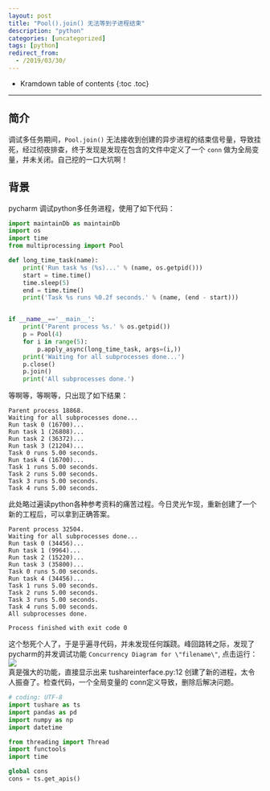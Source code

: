 ```yaml
---
layout: post
title: "Pool().join() 无法等到子进程结束"
description: "python"
categories: [uncategorized]
tags: [python]
redirect_from:
  - /2019/03/30/
---
```

* Kramdown table of contents
{:toc .toc}
---
    
## 简介    
调试多任务期间，`Pool.join()` 无法接收到创建的异步进程的结束信号量，导致挂死，经过彻夜排查，终于发现是发现在包含的文件中定义了一个 `conn` 做为全局变量，并未关闭。自己挖的一口大坑啊！     

## 背景     
pycharm 调试python多任务进程，使用了如下代码：    

```python   
import maintainDb as maintainDb 
import os
import time
from multiprocessing import Pool

def long_time_task(name):
    print('Run task %s (%s)...' % (name, os.getpid()))
    start = time.time()
    time.sleep(5)
    end = time.time()
    print('Task %s runs %0.2f seconds.' % (name, (end - start)))


if __name__=='__main__':
    print('Parent process %s.' % os.getpid())
    p = Pool(4)
    for i in range(5):
        p.apply_async(long_time_task, args=(i,))
    print('Waiting for all subprocesses done...')
    p.close()
    p.join()
    print('All subprocesses done.')

```    
等啊等，等啊等，只出现了如下结果：    

```    
Parent process 18868.
Waiting for all subprocesses done...
Run task 0 (16700)...
Run task 1 (26808)...
Run task 2 (36372)...
Run task 3 (21204)...
Task 0 runs 5.00 seconds.
Run task 4 (16700)...
Task 1 runs 5.00 seconds.
Task 2 runs 5.00 seconds.
Task 3 runs 5.00 seconds.
Task 4 runs 5.00 seconds.
```

此处略过遍读python各种参考资料的痛苦过程。今日灵光乍现，重新创建了一个新的工程后，可以拿到正确答案。    

```    
Parent process 32504.
Waiting for all subprocesses done...
Run task 0 (34456)...
Run task 1 (9964)...
Run task 2 (15220)...
Run task 3 (35800)...
Task 0 runs 5.00 seconds.
Run task 4 (34456)...
Task 1 runs 5.00 seconds.
Task 2 runs 5.00 seconds.
Task 3 runs 5.00 seconds.
Task 4 runs 5.00 seconds.
All subprocesses done.

Process finished with exit code 0
```

这个愁死个人了，于是乎遍寻代码，并未发现任何蹊跷。峰回路转之际，发现了 pycharm的并发调试功能 `Concurrency Diagram for \"filename\"`, 点击运行：    
![](http://images.sailblade.com/%E5%A4%9A%E4%BB%BB%E5%8A%A1%E8%B0%83%E8%AF%95%E7%AA%97%E5%8F%A3.png)     
真是强大的功能，直接显示出来 tushareinterface.py:12 创建了新的进程，太令人振奋了。检查代码，一个全局变量的 conn定义导致，删除后解决问题。    
 
```python    
# coding: UTF-8
import tushare as ts
import pandas as pd
import numpy as np
import datetime

from threading import Thread
import functools
import time

global cons
cons = ts.get_apis()

```
    
     
      
